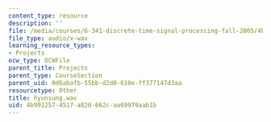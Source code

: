 ```yaml
---
content_type: resource
description: ''
file: /media/courses/6-341-discrete-time-signal-processing-fall-2005/4b9912574517a820662caa69979aab1b_hyunsung.wav
file_type: audio/x-wav
learning_resource_types:
- Projects
ocw_type: OCWFile
parent_title: Projects
parent_type: CourseSection
parent_uid: 0d6abafb-55bb-d2d0-610e-ff377147d3aa
resourcetype: Other
title: hyunsung.wav
uid: 4b991257-4517-a820-662c-aa69979aab1b
---
```

